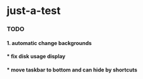 just-a-test
===========
### TODO
#### 1. automatic change backgrounds
#### * fix disk usage display
#### * move taskbar to bottom and can hide by shortcuts
